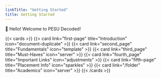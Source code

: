 ```yaml
---
linkTitle: "Getting Started"
title: Getting Started
---
```


👋 Hello! Welcome to PESU Decoded!

{{< cards >}}
  {{< card link="first-page" title="Introduction" icon="document-duplicate" >}}
  {{< card link="second_page" title="Fundamentals" icon="template" >}}
  {{< card link="third_page" title="Must-Haves" icon="server" >}}
  {{< card link="fourth_page" title="Important Links" icon="adjustments" >}}
  {{< card link="fifth-page" title="Placement Info" icon="sparkles" >}}
  {{< card link="/folder" title="Academics" icon="server" >}}
{{< /cards >}}